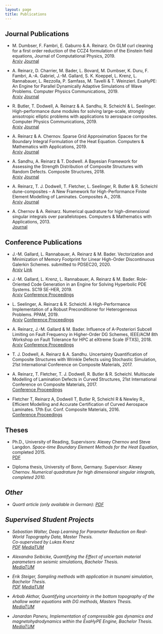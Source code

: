 ```yaml
---
layout: page
title: Publications
---
```



## Journal Publications
- M. Dumbser, F. Fambri, E. Gaburro & A. Reinarz. On GLM curl cleaning for a first order reduction of the CCZ4 formulation of the Einstein field equations, Journal of Computational Physics, 2019.<br>
    [Arxiv](https://arxiv.org/abs/1909.03455) [Journal](https://www.sciencedirect.com/science/article/pii/S0021999119307934)

- A. Reinarz, D. Charrier, M. Bader, L. Bovard, M. Dumbser, K. Duru, F. Fambri, A.-A. Gabriel, J.-M. Gallard, S. K. Koeppel, L. Krenz, L. Rannabauer, L. Rezzolla, P. Samfass, M. Tavelli & T. Weinzierl. ExaHyPE: An Engine for Parallel Dynamically Adaptive Simulations of Wave Problems. Computer Physics Communications, 2019.<br>
    [Arxiv](https://arxiv.org/abs/1905.07987) [Journal](https://www.sciencedirect.com/science/article/pii/S001046552030076X)

- R. Butler, T. Dodwell, A. Reinarz & A. Sandhu, R. Scheichl & L. Seelinger. High-performance dune modules for solving large-scale, strongly anisotropic elliptic problems with applications to aerospace composites. Computer Physics Communications, 2019.<br>
    [Arxiv](https://arxiv.org/abs/1901.05188) [Journal](https://www.sciencedirect.com/science/article/pii/S0010465519303364)

- A. Reinarz & A. Chernov. Sparse Grid Approximation Spaces for the Boundary Integral Formulation of the Heat Equation. Computers & Mathematics with Applications, 2019.<br>
    [Arxiv](https://arxiv.org/abs/1804.10986) [Journal](https://www.sciencedirect.com/science/article/pii/S0898122119304626)

- A. Sandhu, A. Reinarz & T. Dodwell. A Bayesian Framework for Assessing the Strength Distribution of Composite Structures with Random Defects. Composite Structures, 2018.<br>
    [Arxiv](https://arxiv.org/abs/1804.07549) [Journal](https://www.sciencedirect.com/science/article/pii/S0263822318314569)

- A. Reinarz, T. J. Dodwell, T. Fletcher, L. Seelinger, R. Butler & R. Scheichl dune-composites – A New Framework for High-Performance Finite Element Modelling of Laminates. Composites A., 2018.<br>
    [Arxiv](https://arxiv.org/abs/1707.04228) [Journal](https://www.sciencedirect.com/science/article/pii/S0263822317321797)

- A. Chernov & A. Reinarz. Numerical quadrature for high-dimensional singular integrals over parallelotopes. Computers & Mathematics with Applications, 2013.<br>
     [Journal](https://www.sciencedirect.com/science/article/pii/S0898122113004458)

## Conference Publications
- J.-M. Gallard, L. Rannabauer, A. Reinarz & M. Bader. Vectorization and Minimization of Memory Footprint for Linear High-Order Discontinuous Galerkin Schemes. submitted to PDSEC20, 2020.<br>
    [Arxiv](https://arxiv.org/abs/2003.12787) [Link](http://cse.stfx.ca/~pdsec20/acceptedlist.php)

- J.-M. Gallard, L. Krenz, L. Rannabauer, A. Reinarz & M. Bader. Role-Oriented Code Generation in an Engine for Solving Hyperbolic PDE Systems. SC19 SE-HER, 2019.<br>
    [Arxiv](https://arxiv.org/abs/1911.06817) [Conference Proceedings](https://link.springer.com/chapter/10.1007%2F978-3-030-44728-1_7)

- L. Seelinger, A. Reinarz & R. Scheichl. A High-Performance Implementation of a Robust Preconditioner for Heterogeneous Problems. PPAM, 2019.<br>
    [Arxiv](https://arxiv.org/abs/1906.10944) [Conference Proceedings](https://link.springer.com/chapter/10.1007/978-3-030-43229-4_11)

- A. Reinarz, J.-M. Gallard & M. Bader. Influence of A-Posteriori Subcell Limiting on Fault Frequency in Higher-Order DG Schemes, IEEE/ACM 8th Workshop on Fault Tolerance for HPC at eXtreme Scale (FTXS), 2018.<br>
    [Arxiv](https://arxiv.org/abs/1810.07000) [Conference Proceedings](https://doi.org/10.1109/ftxs.2018.00012)

- T. J. Dodwell, A. Reinarz & A. Sandhu. Uncertainty Quantification of Composite Structures with Wrinkle Defects using Stochastic Simulation, 21st International Conference on Composite Materials, 2017.

- A. Reinarz, T. Fletcher, T. J. Dodwell, R. Butler & R. Scheichl. Multiscale Modelling of Lamination Defects in Curved Structures, 21st International Conference on Composite Materials, 2017.<br>
    [Conference Proceedings](https://www.scopus.com/record/display.uri?eid=2-s2.0-85053109622&origin=inward&txGid=6d7ba22a3e88e55f7a60ab1b689b870f)

- Fletcher T, Reinarz A, Dodwell T, Butler R, Scheichl R & Newley R., Efficient Modelling and Accurate Certification of Curved Aerospace Laminates. 17th Eur. Conf. Composite Materials, 2016.<br>
    [Conference Proceedings](https://www.scopus.com/record/display.uri?eid=2-s2.0-85018586866&origin=inward&txGid=f92c9bd93fe5352d720fc53cc73aef96)

## Theses

- Ph.D., University of Reading, Supervisors: Alexey Chernov and Steve Langdon. <em>Space-time Boundary Element Methods for the Heat Equation</em>, completed 2015.<br>
    [PDF](https://www.reading.ac.uk/nmsruntime/saveasdialog.aspx?lID=111122&sID=90294)

- Diploma thesis, University of Bonn, Germany. Supervisor: Alexey Chernov. <em>Numerical quadrature for high dimensional singular integrals<em>, completed 2010.<br>


## Other

- Quartl article (only available in German): [PDF](https://www5.in.tum.de/quartl/2020/quartl94_n.pdf)

## Supervised Student Projects
- Sebastian Walter, Deep Learning for Parameter Reduction
on Real-World Topography Data, Master Thesis.<br>
    Co-supervised by Lukas Krenz<br>
    [PDF](https://mediatum.ub.tum.de/doc/1547030/1547030.pdf) [MediaTUM](https://mediatum.ub.tum.de/1547030)

- Alexandra Seibicke, Quantifying the Effect of uncertain material parameters on seismic simulations, Bachelor Thesis.<br>
    [MediaTUM](https://mediatum.ub.tum.de/1547029)

- Erik Steiger, Sampling methods with application in tsunami simulation, Bachelor Thesis.<br>
    [PDF](https://mediatum.ub.tum.de/doc/1520906/1520906.pdf) [MediaTUM](https://mediatum.ub.tum.de/1520906)

- Arbab Akthar, Quantifying uncertainty in the bottom topography of the shallow water equations
with DG methods, Masters Thesis.<br>
    [MediaTUM](https://mediatum.ub.tum.de/1510095)

- Janardan Paneru, Implementation of compressible gas dynamics and magnetohydrodynamics
within the ExaHyPE Engine, Bachelor Thesis.<br>
    [MediaTUM](https://mediatum.ub.tum.de/1471256)
